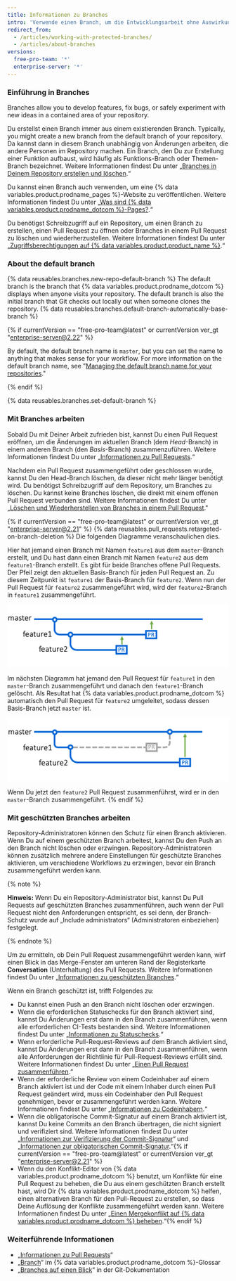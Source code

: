 ```yaml
---
title: Informationen zu Branches
intro: 'Verwende einen Branch, um die Entwicklungsarbeit ohne Auswirkungen auf andere Branches im Repository zu isolieren. Jedes Repository hat einen Standardbranch und kann mehrere weitere Branches haben. Du kannst einen Branch mit einem anderen Branch über einen Pull Request zusammenführen.'
redirect_from:
  - /articles/working-with-protected-branches/
  - /articles/about-branches
versions:
  free-pro-team: '*'
  enterprise-server: '*'
---
```



### Einführung in Branches

Branches allow you to develop features, fix bugs, or safely experiment with new ideas in a contained area of your repository.

Du erstellst einen Branch immer aus einem existierenden Branch. Typically, you might create a new branch from the default branch of your repository. Da kannst dann in diesem Branch unabhängig von Änderungen arbeiten, die andere Personen im Repository machen. Ein Branch, den Du zur Erstellung einer Funktion aufbaust, wird häufig als Funktions-Branch oder Themen-Branch bezeichnet. Weitere Informationen findest Du unter „[Branches in Deinem Repository erstellen und löschen](/articles/creating-and-deleting-branches-within-your-repository/).“

Du kannst einen Branch auch verwenden, um eine {% data variables.product.prodname_pages %}-Website zu veröffentlichen. Weitere Informationen findest Du unter „[Was sind {% data variables.product.prodname_dotcom %}-Pages?](/articles/what-is-github-pages).“

Du benötigst Schreibzugriff auf ein Repository, um einen Branch zu erstellen, einen Pull Request zu öffnen oder Branches in einem Pull Request zu löschen und wiederherzustellen.  Weitere Informationen findest Du unter „[Zugriffsberechtigungen auf {% data variables.product.product_name %}](/articles/access-permissions-on-github).“

### About the default branch

{% data reusables.branches.new-repo-default-branch %} The default branch is the branch that {% data variables.product.prodname_dotcom %} displays when anyone visits your repository. The default branch is also the initial branch that Git checks out locally out when someone clones the repository. {% data reusables.branches.default-branch-automatically-base-branch %}

{% if currentVersion == "free-pro-team@latest" or currentVersion ver_gt "enterprise-server@2.22" %}

By default, the default branch name is `master`, but you can set the name to anything that makes sense for your workflow. For more information on the default branch name, see "[Managing the default branch name for your repositories](/github/setting-up-and-managing-your-github-user-account/managing-the-default-branch-name-for-your-repositories)."

{% endif %}

{% data reusables.branches.set-default-branch %}

### Mit Branches arbeiten

Sobald Du mit Deiner Arbeit zufrieden bist, kannst Du einen Pull Request eröffnen, um die Änderungen im aktuellen Branch (dem *Head*-Branch) in einem anderen Branch (den *Basis*-Branch) zusammenzuführen. Weitere Informationen findest Du unter „[Informationen zu Pull Requests](/articles/about-pull-requests).“

Nachdem ein Pull Request zusammengeführt oder geschlossen wurde, kannst Du den Head-Branch löschen, da dieser nicht mehr länger benötigt wird. Du benötigst Schreibzugriff auf dem Repository, um Branches zu löschen. Du kannst keine Branches löschen, die direkt mit einem offenen Pull Request verbunden sind. Weitere Informationen findest Du unter „[Löschen und Wiederherstellen von Branches in einem Pull Request](/github/administering-a-repository/deleting-and-restoring-branches-in-a-pull-request)."

{% if currentVersion == "free-pro-team@latest" or currentVersion ver_gt "enterprise-server@2.21" %}
{% data reusables.pull_requests.retargeted-on-branch-deletion %}
Die folgenden Diagramme veranschaulichen dies.

 Hier hat jemand einen Branch mit Namen `feature1` aus dem `master`-Branch erstellt, und Du hast dann einen Branch mit Namen `feature2` aus dem `feature1`-Branch erstellt. Es gibt für beide Branches offene Pull Requests. Der Pfeil zeigt den aktuellen Basis-Branch für jeden Pull Request an. Zu diesem Zeitpunkt ist `feature1` der Basis-Branch für `feature2`. Wenn nun der Pull Request für `feature2` zusammengeführt wird, wird der `feature2`-Branch in `feature1` zusammengeführt.

 ![Schaltfläche „Merge pull request“ (Pull Request zusammenführen)](/assets/images/help/branches/pr-retargeting-diagram1.png)

Im nächsten Diagramm hat jemand den Pull Request für `feature1` in den `master`-Branch zusammengeführt und danach den `feature1`-Branch gelöscht. Als Resultat hat {% data variables.product.prodname_dotcom %} automatisch den Pull Request für `feature2` umgeleitet, sodass dessen Basis-Branch jetzt `master` ist.

 ![Schaltfläche „Merge pull request“ (Pull Request zusammenführen)](/assets/images/help/branches/pr-retargeting-diagram2.png)

Wenn Du jetzt den `feature2` Pull Request zusammenführst, wird er in den `master`-Branch zusammengeführt.
{% endif %}

### Mit geschützten Branches arbeiten

Repository-Administratoren können den Schutz für einen Branch aktivieren. Wenn Du auf einem geschützten Branch arbeitest, kannst Du den Push an den Branch nicht löschen oder erzwingen. Repository-Administratoren können zusätzlich mehrere andere Einstellungen für geschützte Branches aktivieren, um verschiedene Workflows zu erzwingen, bevor ein Branch zusammengeführt werden kann.

{% note %}

**Hinweis:** Wenn Du ein Repository-Administrator bist, kannst Du Pull Requests auf geschützten Branches zusammenführen, auch wenn der Pull Request nicht den Anforderungen entspricht, es sei denn, der Branch-Schutz wurde auf „Include administrators“ (Administratoren einbeziehen) festgelegt.

{% endnote %}

Um zu ermitteln, ob Dein Pull Request zusammengeführt werden kann, wirf einen Blick in das Merge-Fenster am unteren Rand der Registerkarte **Conversation** (Unterhaltung) des Pull Requests. Weitere Informationen findest Du unter „[Informationen zu geschützten Branches](/articles/about-protected-branches).“

Wenn ein Branch geschützt ist, trifft Folgendes zu:

- Du kannst einen Push an den Branch nicht löschen oder erzwingen.
- Wenn die erforderlichen Statuschecks für den Branch aktiviert sind, kannst Du Änderungen erst dann in den Branch zusammenführen, wenn alle erforderlichen CI-Tests bestanden sind. Weitere Informationen findest Du unter „[Informationen zu Statuschecks](/articles/about-status-checks).“
- Wenn erforderliche Pull-Request-Reviews auf dem Branch aktiviert sind, kannst Du Änderungen erst dann in den Branch zusammenführen, wenn alle Anforderungen der Richtlinie für Pull-Request-Reviews erfüllt sind. Weitere Informationen findest Du unter „[Einen Pull Request zusammenführen](/articles/merging-a-pull-request).“
- Wenn der erforderliche Review von einem Codeinhaber auf einem Branch aktiviert ist und der Code mit einem Inhaber durch einen Pull Request geändert wird, muss ein Codeinhaber den Pull Request genehmigen, bevor er zusammengeführt werden kann. Weitere Informationen findest Du unter „[Informationen zu Codeinhabern](/articles/about-code-owners).“
- Wenn die obligatorische Commit-Signatur auf einem Branch aktiviert ist, kannst Du keine Commits an den Branch übertragen, die nicht signiert und verifiziert sind. Weitere Informationen findest Du unter „[Informationen zur Verifizierung der Commit-Signatur](/articles/about-commit-signature-verification)“ und „[Informationen zur obligatorischen Commit-Signatur](/articles/about-required-commit-signing).“{% if currentVersion == "free-pro-team@latest" or currentVersion ver_gt "enterprise-server@2.21" %}
- Wenn du den Konflikt-Editor von {% data variables.product.prodname_dotcom %} benutzt, um Konflikte für eine Pull Request zu beheben, die Du aus einem geschützten Branch erstellt hast, wird Dir {% data variables.product.prodname_dotcom %} helfen, einen alternativen Branch für den Pull-Request zu erstellen, so dass Deine Auflösung der Konflikte zusammengeführt werden kann. Weitere Informationen findest Du unter „[Einen Mergekonflikt auf {% data variables.product.prodname_dotcom %} beheben](/github/collaborating-with-issues-and-pull-requests/resolving-a-merge-conflict-on-github).“{% endif %}

### Weiterführende Informationen

- „[Informationen zu Pull Requests](/articles/about-pull-requests)“
- „[Branch](/articles/github-glossary/#branch)“ im {% data variables.product.prodname_dotcom %}-Glossar
- „[Branches auf einen Blick](https://git-scm.com/book/en/v2/Git-Branching-Branches-in-a-Nutshell)“ in der Git-Dokumentation
